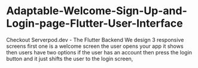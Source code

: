 # Adaptable-Welcome-Sign-Up-and-Login-page-Flutter-User-Interface
Checkout Serverpod.dev - The Flutter Backend We design 3 responsive screens first one is a welcome screen the user opens your app it shows then users have two options if the user has an account then press the login button and it just shifts the user to the login screen,
